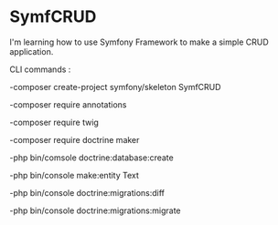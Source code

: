 # SymfCRUD
I'm learning how to use Symfony Framework to make a simple CRUD application.

CLI commands :

-composer create-project symfony/skeleton SymfCRUD

-composer require annotations

-composer require twig

-composer require doctrine maker

-php bin/comsole doctrine:database:create

-php bin/console make:entity Text

-php bin/console doctrine:migrations:diff

-php bin/console doctrine:migrations:migrate
